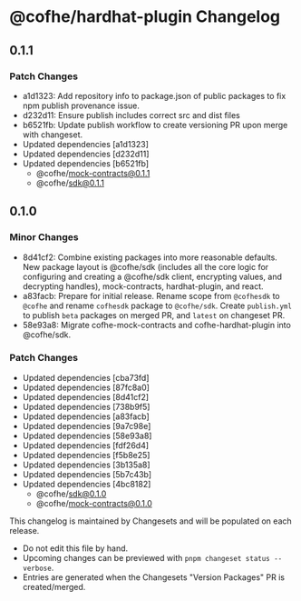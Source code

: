 # @cofhe/hardhat-plugin Changelog

## 0.1.1

### Patch Changes

- a1d1323: Add repository info to package.json of public packages to fix npm publish provenance issue.
- d232d11: Ensure publish includes correct src and dist files
- b6521fb: Update publish workflow to create versioning PR upon merge with changeset.
- Updated dependencies [a1d1323]
- Updated dependencies [d232d11]
- Updated dependencies [b6521fb]
  - @cofhe/mock-contracts@0.1.1
  - @cofhe/sdk@0.1.1

## 0.1.0

### Minor Changes

- 8d41cf2: Combine existing packages into more reasonable defaults. New package layout is @cofhe/sdk (includes all the core logic for configuring and creating a @cofhe/sdk client, encrypting values, and decrypting handles), mock-contracts, hardhat-plugin, and react.
- a83facb: Prepare for initial release. Rename scope from `@cofhesdk` to `@cofhe` and rename `cofhesdk` package to `@cofhe/sdk`. Create `publish.yml` to publish `beta` packages on merged PR, and `latest` on changeset PR.
- 58e93a8: Migrate cofhe-mock-contracts and cofhe-hardhat-plugin into @cofhe/sdk.

### Patch Changes

- Updated dependencies [cba73fd]
- Updated dependencies [87fc8a0]
- Updated dependencies [8d41cf2]
- Updated dependencies [738b9f5]
- Updated dependencies [a83facb]
- Updated dependencies [9a7c98e]
- Updated dependencies [58e93a8]
- Updated dependencies [fdf26d4]
- Updated dependencies [f5b8e25]
- Updated dependencies [3b135a8]
- Updated dependencies [5b7c43b]
- Updated dependencies [4bc8182]
  - @cofhe/sdk@0.1.0
  - @cofhe/mock-contracts@0.1.0

This changelog is maintained by Changesets and will be populated on each release.

- Do not edit this file by hand.
- Upcoming changes can be previewed with `pnpm changeset status --verbose`.
- Entries are generated when the Changesets "Version Packages" PR is created/merged.
